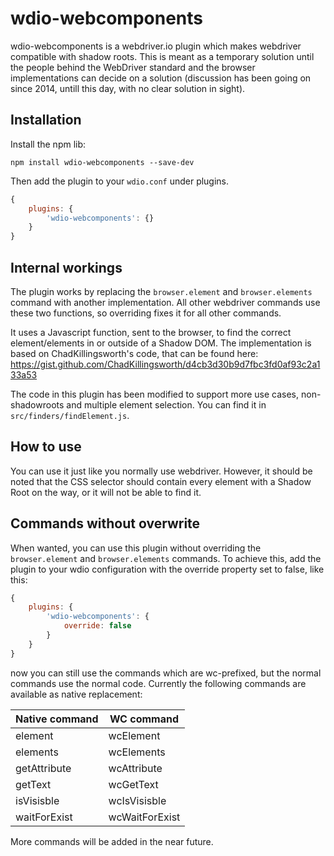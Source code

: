# wdio-webcomponents

wdio-webcomponents is a webdriver.io plugin which makes webdriver compatible with shadow roots. 
This is meant as a temporary solution until the people behind the WebDriver standard and the browser implementations can decide on a solution (discussion has been going on since 2014, untill this day, with no clear solution in sight).

## Installation
Install the npm lib:

`npm install wdio-webcomponents --save-dev`

Then add the plugin to your `wdio.conf` under plugins.

```javascript
{
    plugins: {
        'wdio-webcomponents': {}
    }
}
```

## Internal workings
The plugin works by replacing the `browser.element` and `browser.elements` command with another implementation. All other webdriver commands use these two functions, so overriding fixes it for all other commands.

It uses a Javascript function, sent to the browser, to find the correct element/elements in or outside of a Shadow DOM. The implementation is based on ChadKillingsworth's code, that can be found here: https://gist.github.com/ChadKillingsworth/d4cb3d30b9d7fbc3fd0af93c2a133a53

The code in this plugin has been modified to support more use cases, non-shadowroots and multiple element selection. You can find it in `src/finders/findElement.js`. 

## How to use
You can use it just like you normally use webdriver. However, it should be noted that the CSS selector should contain every element with a Shadow Root on the way, or it will not be able to find it. 

## Commands without overwrite
When wanted, you can use this plugin without overriding the `browser.element` and `browser.elements` commands. To achieve this, add the plugin to your wdio configuration with the override property set to false, like this:

```javascript
{
    plugins: {
        'wdio-webcomponents': {
            override: false
        }
    }
}
```

now you can still use the commands which are wc-prefixed, but the normal commands use the normal code. Currently the following commands are available as native replacement:

| Native command | WC command |
|----------------|------------|
| element | wcElement
| elements | wcElements
| getAttribute | wcAttribute
| getText | wcGetText
| isVisisble | wcIsVisisble
| waitForExist | wcWaitForExist

More commands will be added in the near future. 